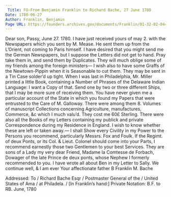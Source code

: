 ```yaml
---
 Title: FO-From Benjamin Franklin to Richard Bache, 27 June 1780
Date: 1780-06-27
Author: Franklin, Benjamin
Page URL: https://founders.archives.gov/documents/Franklin/01-32-02-0447
---
```


Dear son,
Passy, June 27. 1780.
I have just received yours of may 2. with the Newspapers which you sent by M. Mease. He sent them up from the L’Orient, not coming to Paris himself. I have desired that you might send me the German Newspapers, but I suppose the Letters did not get to hand. Pray take them in, and send them by Duplicates. They will much oblige some of my friends among the foreign ministers— I wish also to have some Graffs of the Newtown-Pippin when it is Seasonable to cut them. They may be sent in a Tin Case solder’d up tight. When I was last in Philadelphia, Mr. Miller printed a little Book, containing a Number of Phrases of the Delaware Indian Language: I want a Copy of that. Send one by two or three different Ships, that I may be more sure of receiving them.
You have never given me a particular account of the State in which you found my Papers that were entrusted to the Care of M. Galloway. There were among them 8. Volumes of manuscript Collections concerning Agriculture, manufactures, Commerce, &c which I much valu’d. They cost me 60£ Sterling. There were also all the Books of my Letters containing my publick and private Correspondence during my Residence in England. I wish to know whether these are left or taken away.— I shall Show every Civility in my Power to the Persons you recommend, particularly Messrs. Fox and Foulk. If the Regimt. of deux Ponts, or its Col. & Lieut. Colonel should come into your Parts, I recommend earnestly those two Gentlemen to your best Services. They are sons of a Lady my very dear Friend, Madame la Comtesse de Forbach, Dowager of the late Prince de deux ponts, whose Nephew I formerly recommended to you. I have wrote all about Ben in my Letter to Sally. We continue well, & I am ever Your affectionate father
B Franklin
M. Bache
 
Addressed: To / Richard Bache Esqr / Postmaster General of the / United States of Ama / at Philadela. / [In Franklin’s hand:] Private
Notation: B.F. to RB. June, 1780

